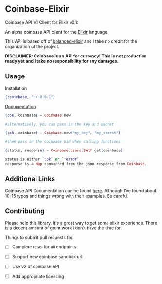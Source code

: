 # Coinbase-Elixir

Coinbase API V1 Client for Elixir v0.1:

An alpha coinbase API client for the [Elixir](http://elixir-lang.org/) language. 

This API is based off of [balanced-elixir](https://github.com/bryanjos/balanced-elixir) and I take no credit for the organization of the project. 

**DISCLAIMER: Coinbase is an API for currency! This is not production ready yet and I take no responsibility for any damages.**

## Usage
Installation
```elixir
{:coinbase, "~> 0.0.1"}
```

[Documentation](http://hexdocs.pm/coinbase/)

```elixir
{:ok, coinbase} = Coinbase.new

#alternatively, you can pass in the key and secret

{:ok, coinbase} = Coinbase.new("my_key", "my_secret")

#then pass in the coinbase pid when calling functions

{status, response} = Coinbase.Users.Self.get(coinbase)

status is either `:ok` or `:error`
response is a Map converted from the json response from Coinbase.
```

## Additional Links
Coinbase API Documentation can be found [here](https://developers.coinbase.com/api/v1). Although I've found about 10-15 typos and things wrong with their examples. Be careful.

## Contributing
Please help this library. It's a great way to get some elixir experience. There is a decent amount of grunt work I don't have the time for.

Things to submit pull requests for:
- [ ] Complete tests for all endpoints
- [ ] Support new coinbase sandbox url 
- [ ] Use v2 of coinbase API
- [ ] Add appropriate licensing

